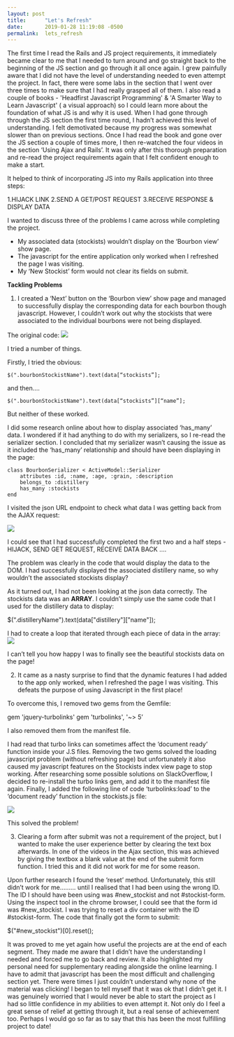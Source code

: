 ```yaml
---
layout: post
title:      "Let's Refresh"
date:       2019-01-28 11:19:08 -0500
permalink:  lets_refresh
---
```



The first time I read the Rails and JS project requirements, it immediately became clear to me that I needed to turn around and go straight back to the beginning of the JS section and go through it all once again. I grew painfully aware that I did not have the level of understanding needed to even attempt the project. In fact, there were some labs in the section that I went over three times to make sure that I had really grasped all of them. I also read a couple of books - 'Headfirst Javascript Programming' &  'A Smarter Way to Learn Javascript' ( a visual approach) so I could learn more about the foundation of what JS is and why it is used. When I had gone through through the JS section the first time round, I hadn’t achieved this level of understanding. I felt demotivated because my progress was somewhat slower than on previous sections. Once I had read the book and gone over the JS section a couple of times more, I then re-watched the four videos in the section ‘Using Ajax and Rails’. It was only after this thorough preparation and re-read the project requirements again that I felt confident enough to make a start.

It helped to think of incorporating JS into my Rails application into three steps:

1.HIJACK LINK
2.SEND A GET/POST REQUEST
3.RECEIVE RESPONSE & DISPLAY DATA 

I wanted to discuss three of the problems I came across while completing the project. 

* My associated data (stockists) wouldn’t display on the ‘Bourbon view’ show page.
* The javascript for the entire application only worked when I refreshed the page I was visiting.
* My ‘New Stockist’ form would not clear its fields on submit. 

**Tackling Problems**

1. I created a ‘Next’ button on the ‘Bourbon view’ show page and managed to successfully display the corresponding data for each bourbon though javascript. However, I couldn’t work out why the stockists that were associated to the individual bourbons were not being displayed. 

The original code:
![](https://imgur.com/lMWR6nH.png)



I tried a number of things. 

Firstly, I tried the obvious:

	$(".bourbonStockistName").text(data[“stockists”];

and then….


	$(".bourbonStockistName").text(data[“stockists”][“name”];

But neither of these worked. 

I did some research online about how to display associated ‘has_many’ data. I wondered if it had anything to do with my serializers, so I re-read the serializer section. I concluded that my serializer wasn’t causing the issue as it included the ‘has_many’ relationship and should have been displaying in the page:

	class BourbonSerializer < ActiveModel::Serializer
  		attributes :id, :name, :age, :grain, :description
  		belongs_to :distillery
  		has_many :stockists
	end

I visited the json URL endpoint to check what data I was getting back from the AJAX request: 

![](https://imgur.com/3sWYShe.png)



I could see that I had successfully completed the first two and a half steps - HIJACK, SEND GET REQUEST, RECEIVE DATA BACK …. 

The problem was clearly in the code that would display the data to the DOM. 
I had successfully displayed the associated distillery name, so why wouldn’t the associated stockists display? 

As it turned out, I  had not been looking at the json data correctly. The stockists data was an **ARRAY**. I couldn’t simply use the same code that I used for the distillery data to display:

 $(“.distilleryName").text(data["distillery"]["name"]);


I had to create a loop that iterated through each piece of data in the array:
![](https://imgur.com/RtMnZJ8.png)


I can’t tell you how happy I was to finally see the beautiful stockists data on the page!


2. It came as a nasty surprise to find that the dynamic features I had added to the app only worked, when I refreshed the page I was visiting. This defeats the purpose of using Javascript in the first place!

To overcome this, I removed two gems from the Gemfile:

gem 'jquery-turbolinks'
 gem 'turbolinks', '~> 5’

I also removed them from the manifest file. 

I had read that turbo links can sometimes affect the ‘document ready’ function inside your J.S files. Removing the two gems solved the loading javascript problem (without refreshing page) but unfortunately it also caused my javascript features on the Stockists index view page to stop working. After researching some possible solutions on SlackOverflow, I decided to re-install the turbo links gem, and add it to the manifest file again. Finally, I added the following line of code ‘turbolinks:load’ to the ‘document ready’ function in the stockists.js file:

![](https://imgur.com/QPnkzjp.png)


This solved the problem!


3. Clearing a form after  submit was not a requirement of the project, but I wanted to make the user experience better by clearing the text box afterwards. 
In one of the videos in the Ajax section, this was achieved by giving the textbox a blank value at the end of the submit form function. I tried this and it did not work for me for some reason.

Upon further research I found the ‘reset’ method. Unfortunately, this still didn’t work for me……… until I realised that I had been using the wrong ID. The ID I should have been using was #new_stockist and not #stockist-form. Using the inspect tool in the chrome browser, I could see that the form id was #new_stockist. I was trying to reset a div container with the ID #stockist-form.  The code that finally got the form to submit: 

$("#new_stockist")[0].reset();


It was proved to me yet again how useful the projects are at the end of each segment. They made me aware that I didn’t have the understanding I needed and forced me to go back and review. It also highlighted my personal need for supplementary reading alongside the online learning. I have to admit that javascript has been the most difficult and challenging section yet. There were times I just couldn’t understand why none of the material was clicking! I began to tell myself that it was ok that I didn’t get it. I was genuinely worried that I would never be able to start the project as I had so little confidence in my abilities to even attempt it. Not only do I feel a great sense of relief at getting through it, but a real sense of achievement too. Perhaps I would go so far as to say that this has been the most fulfilling project to date! 
